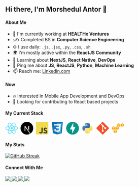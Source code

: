 ## Hi there, I'm Morshedul Antor 👋

#### About Me

-   🏢 I'm currently working at **HEALTHx Ventures**
-   ::writing_hand: Completed BS in **Computer Science Engineering**
-   ⚙️ I use daily: `.js`, `.jsx`, `.py`, `.css`, `.sh`
-   🌍 I'm mostly active within the **ReactJS Community**
-   🌱 Learning about **NextJS**, **React Native**, **DevOps**
-   💬 Ping me about **JS**, **ReactJS**, **Python**, **Machine Learning**
-   📫 Reach me: [Linkedin.com](https://www.linkedin.com/in/morshedul-antor)

#### Now

-   :fire: Interested in Mobile App Development and DevOps
-   :calendar: Looking for contributing to React based projects

#### My Current Stack

<img src="https://github.com/devicons/devicon/blob/master/icons/react/react-original.svg" title="React" alt="React" width="40" height="40"/>&nbsp;
<img src="https://github.com/devicons/devicon/blob/master/icons/nextjs/nextjs-original.svg" title="NextJS" alt="NextJS " width="40" height="40"/>&nbsp;
<img src="https://github.com/devicons/devicon/blob/master/icons/javascript/javascript-original.svg" title="JavaScript" alt="JavaScript" width="40" height="40"/>&nbsp;
<img src="https://github.com/devicons/devicon/blob/master/icons/css3/css3-original.svg"  title="CSS3" alt="CSS" width="40" height="40"/>&nbsp;
<img src="https://github.com/devicons/devicon/blob/master/icons/fastapi/fastapi-original.svg" title="FastAPI" alt="FastAPI" width="40" height="40"/>&nbsp;
<img src="https://github.com/devicons/devicon/blob/master/icons/python/python-original.svg" title="Python" alt="Python" width="40" height="40"/>&nbsp;
<img src="https://github.com/devicons/devicon/blob/master/icons/git/git-original.svg" title="Git" alt="Git" width="40" height="40"/>&nbsp;
<img src="https://github.com/devicons/devicon/blob/master/icons/amazonwebservices/amazonwebservices-original.svg" title="AWS" alt="AWS" width="40" height="40"/>

#### My Stats

[![GitHub Streak](http://github-readme-streak-stats.herokuapp.com?user=morshedul-antor&theme=light&background=fff)](https://git.io/streak-stats)

<!-- <img src="https://komarev.com/ghpvc/?username=morshedul-antor&style=flat-square&color=blue" alt=""/> -->

#### Connect With Me

<p left="center">
<a href="https://www.linkedin.com/in/morshedul-antor/">
  <img src="https://img.shields.io/badge/linkedin-%230077B5.svg?&style=for-the-badge&logo=linkedin&logoColor=white" height=25>
</a> 
<a href="https://www.facebook.com/antor.morshedul">
  <img src="https://img.shields.io/badge/Facebook-1877F2?style=for-the-badge&logo=facebook&logoColor=white" height=25>
</a>
<a href="https://twitter.com/morshedul_antor">
  <img src="https://img.shields.io/badge/twitter-%231DA1F2.svg?&style=for-the-badge&logo=twitter&logoColor=white" height=25>
</a> 
<a href="mailto:antor.morshedul@gmail.com">
  <img src="https://img.shields.io/badge/Gmail-D14036?style=for-the-badge&logo=gmail&logoColor=white" height=25>
</a>
</p>
